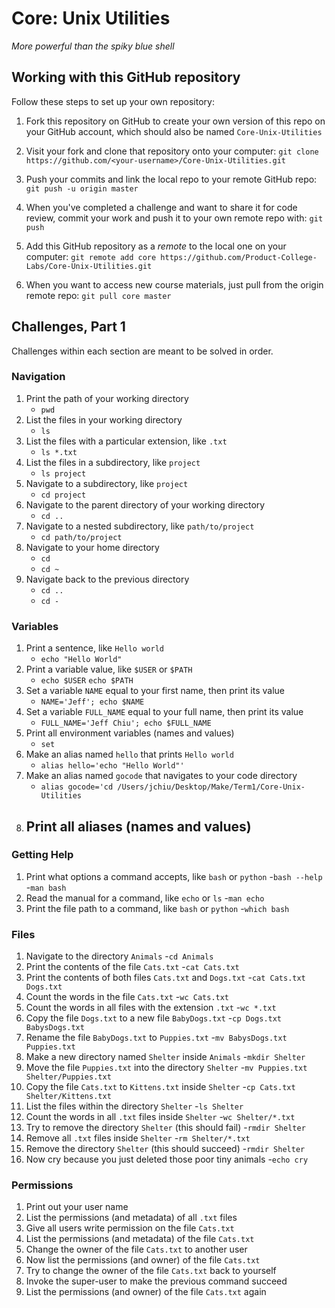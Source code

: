 # Core: Unix Utilities

_More powerful than the spiky blue shell_

## Working with this GitHub repository

Follow these steps to set up your own repository:

1. Fork this repository on GitHub to create your own version of this repo on your GitHub account, which should also be named `Core-Unix-Utilities`

1. Visit your fork and clone that repository onto your computer:
`git clone https://github.com/<your-username>/Core-Unix-Utilities.git`

1. Push your commits and link the local repo to your remote GitHub repo:
`git push -u origin master`

1. When you've completed a challenge and want to share it for code review, commit your work and push it to your own remote repo with:
`git push`

1. Add this GitHub repository as a _remote_ to the local one on your computer:
`git remote add core https://github.com/Product-College-Labs/Core-Unix-Utilities.git`

1. When you want to access new course materials, just pull from the origin remote repo:
`git pull core master`

## Challenges, Part 1

Challenges within each section are meant to be solved in order.


### Navigation

1.  Print the path of your working directory
	- `pwd`
1.  List the files in your working directory
	- `ls`
1.  List the files with a particular extension, like `.txt`
	- `ls *.txt`
1.  List the files in a subdirectory, like `project`
	- `ls project`
1.  Navigate to a subdirectory, like `project`
	- `cd project`
1.  Navigate to the parent directory of your working directory
	- `cd ..`
1.  Navigate to a nested subdirectory, like `path/to/project`
	- `cd path/to/project`
1.  Navigate to your home directory
	- `cd`
	- `cd ~`
1.  Navigate back to the previous directory
	- `cd ..`
	- `cd -`

### Variables

1.  Print a sentence, like `Hello world`
	- `echo "Hello World"`
1.  Print a variable value, like `$USER` or `$PATH`
	- `echo $USER` `echo $PATH`
1.  Set a variable `NAME` equal to your first name, then print its value
	- `NAME='Jeff'; echo $NAME`
1.  Set a variable `FULL_NAME` equal to your full name, then print its value
	- `FULL_NAME='Jeff Chiu'; echo $FULL_NAME`
1.  Print all environment variables (names and values)
	- `set`
1.  Make an alias named `hello` that prints `Hello world`
	- `alias hello='echo "Hello World"'`
1.  Make an alias named `gocode` that navigates to your code directory
	- `alias gocode='cd /Users/jchiu/Desktop/Make/Term1/Core-Unix-Utilities`
1.  Print all aliases (names and values)
	-

### Getting Help

1.  Print what options a command accepts, like `bash` or `python`
	-`bash --help`
	-`man bash`
1.  Read the manual for a command, like `echo` or `ls`
	-`man echo`
1.  Print the file path to a command, like `bash` or `python`
	-`which bash`

### Files

1.  Navigate to the directory `Animals`
	-`cd Animals`
1.  Print the contents of the file `Cats.txt`
	-`cat Cats.txt`
1.  Print the contents of both files `Cats.txt` and `Dogs.txt`
	-`cat Cats.txt Dogs.txt`
1.  Count the words in the file `Cats.txt`
	-`wc Cats.txt`
1.  Count the words in all files with the extension `.txt`
	-`wc *.txt`
1.  Copy the file `Dogs.txt` to a new file `BabyDogs.txt`
	-`cp Dogs.txt BabysDogs.txt`
1.  Rename the file `BabyDogs.txt` to `Puppies.txt`
	-`mv BabysDogs.txt Puppies.txt`
1.  Make a new directory named `Shelter` inside `Animals`
	-`mkdir Shelter`
1.  Move the file `Puppies.txt` into the directory `Shelter`
	-`mv Puppies.txt Shelter/Puppies.txt`
1.  Copy the file `Cats.txt` to `Kittens.txt` inside `Shelter`
	-`cp Cats.txt Shelter/Kittens.txt`
1.  List the files within the directory `Shelter`
	-`ls Shelter`
1.  Count the words in all `.txt` files inside `Shelter`
	-`wc Shelter/*.txt`
1.  Try to remove the directory `Shelter` (this should fail)
	-`rmdir Shelter`
1.  Remove all `.txt` files inside `Shelter`
	-`rm Shelter/*.txt`
1.  Remove the directory `Shelter` (this should succeed)
	-`rmdir Shelter`
1.  Now cry because you just deleted those poor tiny animals
	-`echo cry`

### Permissions

1.  Print out your user name
1.  List the permissions (and metadata) of all `.txt` files
1.  Give all users write permission on the file `Cats.txt`
1.  List the permissions (and metadata) of the file `Cats.txt`
1.  Change the owner of the file `Cats.txt` to another user
1.  Now list the permissions (and owner) of the file `Cats.txt`
1.  Try to change the owner of the file `Cats.txt` back to yourself
1.  Invoke the super-user to make the previous command succeed
1.  List the permissions (and owner) of the file `Cats.txt` again
